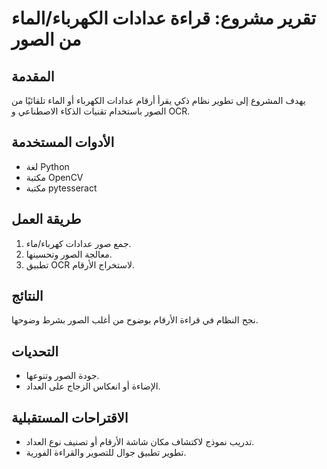 # تقرير مشروع: قراءة عدادات الكهرباء/الماء من الصور

## المقدمة
يهدف المشروع إلى تطوير نظام ذكي يقرأ أرقام عدادات الكهرباء أو الماء تلقائيًا من الصور باستخدام تقنيات الذكاء الاصطناعي و OCR.

## الأدوات المستخدمة
- لغة Python
- مكتبة OpenCV
- مكتبة pytesseract

## طريقة العمل
1. جمع صور عدادات كهرباء/ماء.
2. معالجة الصور وتحسينها.
3. تطبيق OCR لاستخراج الأرقام.

## النتائج
نجح النظام في قراءة الأرقام بوضوح من أغلب الصور بشرط وضوحها.

## التحديات
- جودة الصور وتنوعها.
- الإضاءة أو انعكاس الزجاج على العداد.

## الاقتراحات المستقبلية
- تدريب نموذج لاكتشاف مكان شاشة الأرقام أو تصنيف نوع العداد.
- تطوير تطبيق جوال للتصوير والقراءة الفورية.